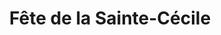 ---
layout: project
title: "Fête de la Sainte-Cécile"
permalink: "/projects/2015/fete-de-la-sainte-cecile/"
projectyear: "2015"
categories: [project]
description: >
  Ensemble Scholastica hosts an evening gala to celebrate Cecilia, Patroness of music and musicians. Concert with Ensemble Scholastica and our guests, vocal ensemble One Equall Musick: 10th century plainchant for Cecilia's Day and a 16th century 12-voice Mass to Cecilia by the great Renaissance composer Palestrina. Followed by a fundraising gala to benefit Ensemble Scholastica, featuring musical performances by several other special guests. This gala concert in honour of St. Cecilia, patroness of music and musicians, includes a twelve-voice mass by Palestrina and tenth-century plainchant for St. Cecilia’s Day. One Equall Musick is excited to collaborate with medieval specialists Ensemble Scholastica under the direction of Rebecca Bain.
lead:
performances:
  - title: "Fête de la Sainte-Cécile"
    subtitle: 
    date: "November 22, 2015"
    time: "730pm"
    venue: "St. James United Church"
    address: 
    ticketsurl: 
    facebookurl: 
    posterimage:
    guests:
    - name: "Scholastica"
      director: "Rebecca Bain"     
---